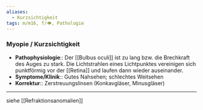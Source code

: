 ```yaml
---
aliases:
  - Kurzsichtigkeit
tags: m/m16, f/👁️, Pathologie
---
```

### Myopie / Kurzsichtigkeit
- **Pathophysiologie**:: Der [[Bulbus oculi]] ist zu lang bzw. die Brechkraft des Auges zu stark. Die Lichtstrahlen eines Lichtpunktes vereinigen sich punktförmig vor der [[Retina]] und laufen dann wieder auseinander.
- **Symptome/Klinik**:: Gutes Nahsehen; schlechtes Weitsehen
- **Korrektur**:: Zerstreuungslinsen (Konkavgläser, Minusgläser)
---
siehe [[Refraktionsanomalien]]